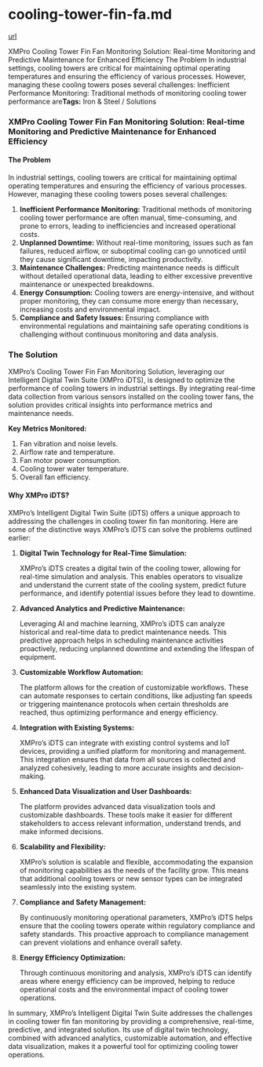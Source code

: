 # cooling-tower-fin-fa.md

[url](https://xmpro.com/solutions-library/iron-steel,use-cases/cooling-tower-fin-fan-monitoring/)

XMPro Cooling Tower Fin Fan Monitoring Solution: Real-time Monitoring and Predictive Maintenance for Enhanced Efficiency The Problem In industrial settings, cooling towers are critical for maintaining optimal operating temperatures and ensuring the efficiency of various processes. However, managing these cooling towers poses several challenges: Inefficient Performance Monitoring: Traditional methods of monitoring cooling tower performance are**Tags:** Iron & Steel / Solutions

### XMPro Cooling Tower Fin Fan Monitoring Solution: Real-time Monitoring and Predictive Maintenance for Enhanced Efficiency

#### The Problem

In industrial settings, cooling towers are critical for maintaining optimal operating temperatures and ensuring the efficiency of various processes. However, managing these cooling towers poses several challenges:

1. **Inefficient Performance Monitoring:** Traditional methods of monitoring cooling tower performance are often manual, time-consuming, and prone to errors, leading to inefficiencies and increased operational costs.
2. **Unplanned Downtime:** Without real-time monitoring, issues such as fan failures, reduced airflow, or suboptimal cooling can go unnoticed until they cause significant downtime, impacting productivity.
3. **Maintenance Challenges:** Predicting maintenance needs is difficult without detailed operational data, leading to either excessive preventive maintenance or unexpected breakdowns.
4. **Energy Consumption:** Cooling towers are energy-intensive, and without proper monitoring, they can consume more energy than necessary, increasing costs and environmental impact.
5. **Compliance and Safety Issues:** Ensuring compliance with environmental regulations and maintaining safe operating conditions is challenging without continuous monitoring and data analysis.

### The Solution

XMPro’s Cooling Tower Fin Fan Monitoring Solution, leveraging our Intelligent Digital Twin Suite (XMPro iDTS), is designed to optimize the performance of cooling towers in industrial settings. By integrating real-time data collection from various sensors installed on the cooling tower fans, the solution provides critical insights into performance metrics and maintenance needs.

**Key Metrics Monitored:**

1. Fan vibration and noise levels.
2. Airflow rate and temperature.
3. Fan motor power consumption.
4. Cooling tower water temperature.
5. Overall fan efficiency.

#### &#x20;

#### Why XMPro iDTS?

XMPro’s Intelligent Digital Twin Suite (iDTS) offers a unique approach to addressing the challenges in cooling tower fin fan monitoring. Here are some of the distinctive ways XMPro’s iDTS can solve the problems outlined earlier:

1.  **Digital Twin Technology for Real-Time Simulation:**

    XMPro’s iDTS creates a digital twin of the cooling tower, allowing for real-time simulation and analysis. This enables operators to visualize and understand the current state of the cooling system, predict future performance, and identify potential issues before they lead to downtime.
2.  **Advanced Analytics and Predictive Maintenance:**

    Leveraging AI and machine learning, XMPro’s iDTS can analyze historical and real-time data to predict maintenance needs. This predictive approach helps in scheduling maintenance activities proactively, reducing unplanned downtime and extending the lifespan of equipment.
3.  **Customizable Workflow Automation:**

    The platform allows for the creation of customizable workflows. These can automate responses to certain conditions, like adjusting fan speeds or triggering maintenance protocols when certain thresholds are reached, thus optimizing performance and energy efficiency.
4.  **Integration with Existing Systems:**

    XMPro’s iDTS can integrate with existing control systems and IoT devices, providing a unified platform for monitoring and management. This integration ensures that data from all sources is collected and analyzed cohesively, leading to more accurate insights and decision-making.
5.  **Enhanced Data Visualization and User Dashboards:**

    The platform provides advanced data visualization tools and customizable dashboards. These tools make it easier for different stakeholders to access relevant information, understand trends, and make informed decisions.
6.  **Scalability and Flexibility:**

    XMPro’s solution is scalable and flexible, accommodating the expansion of monitoring capabilities as the needs of the facility grow. This means that additional cooling towers or new sensor types can be integrated seamlessly into the existing system.
7.  **Compliance and Safety Management:**

    By continuously monitoring operational parameters, XMPro’s iDTS helps ensure that the cooling towers operate within regulatory compliance and safety standards. This proactive approach to compliance management can prevent violations and enhance overall safety.
8.  **Energy Efficiency Optimization:**

    Through continuous monitoring and analysis, XMPro’s iDTS can identify areas where energy efficiency can be improved, helping to reduce operational costs and the environmental impact of cooling tower operations.

In summary, XMPro’s Intelligent Digital Twin Suite addresses the challenges in cooling tower fin fan monitoring by providing a comprehensive, real-time, predictive, and integrated solution. Its use of digital twin technology, combined with advanced analytics, customizable automation, and effective data visualization, makes it a powerful tool for optimizing cooling tower operations.
